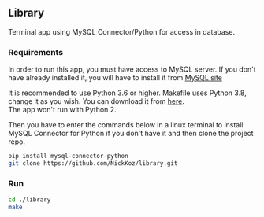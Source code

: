 ## Library

Terminal app using MySQL Connector/Python for access in database.
  

### Requirements

In order to run this app, you must have access to MySQL server. If you don't have already installed it,
you will have to install it from [MySQL site](https://dev.mysql.com/downloads/mysql/)  
      
It is recommended to use Python 3.6 or higher. Makefile uses Python 3.8, change it as you wish. You can download it from [here](https://www.python.org/downloads/).  
The app won't run with Python 2.
      
Then you have to enter the commands below in a linux terminal to install MySQL Connector for Python if you don't have it and then clone the project repo.
      
```bash
pip install mysql-connector-python
git clone https://github.com/NickKoz/library.git
```


### Run
```bash
cd ./library
make
```
